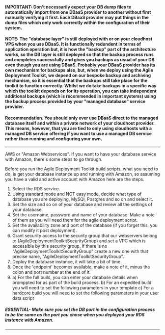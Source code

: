#### IMPORTANT: Don't necessarily expect your DB dump files to automatically import from one DBaaS provider to another without first manually verifying it first. Each DBaaS provider may put things in the dump files which only work correctly within the configuration of their system. 

#### NOTE: The "database layer" is still deployed with or on your cloudhost VPS when you use DBaaS. It is functionally redundent in terms of application operation but, it is how the "backup" part of the architecture works, so the DB layer is still deployed so that the backup process runs and completes successfully and gives you backups as usual of your DB even though you are using DBaaS. Probably your DBaaS provider has its own mechanism for backups also, but, when we deploy using the Agile Deployment Toolkit, we depend on our bespoke backup and archiving mechanism, so it is essential that the backups still take place for the toolkit to function correctly. Whilst we do take backups in a specific way which the toolkit depends on for its operation, you can take independent additional backups (which is recommended in important systems) using the backup process provided by your "managed database" service provider.  

#### Recommendation. You should only ever use DBaaS direct to the managed database itself and within a private network of your cloudhost provider. This means, however, that you are tied to only using cloudhosts with a managed DB service offering if you want to use a managed DB service rather than running and configuring your own. 

----------------------------------------------------------------------

AWS or "Amazon Webservices". If you want to have your database service with Amazon, there's some steps to go through.

Before you run the Agile Deployment Toolkit build scripts, what you need to do, is get your database instance up and running with Amazon, so assuming you have a valid and active account with Amazon here are the steps.

1) Select the RDS service.
2) Using standard mode and NOT easy mode, decide what type of database you are deploying, MySQl, Postgres and so on and select it.
3) Set the size and so on of your database and review all the settings of your database.
4) Set the username, password and name of your database. Make a note of them as you will need them for the agile deployment script.
5) Set the availability zone and port of the database (if you forget this, you can modify it post deployment). 
6) Grant security access to the security group that our webservers belong to (AgileDeploymentToolkitSecurityGroup) and set a VPC which is accessible by this security group. If there is no "AgileDeploymentToolkitSecurityGroup" create a new one with that precise name, "AgileDeploymentToolkitSecurityGroup".
7) Deploy the database instance, it will take a bit of time.
8) Once the 'endpoint' becomes available, make a note of it, minus the colon and port number at the end of it.
9)  
    a) For the full build, you can enter your database details when promppted for as part of the build process.
    b) For an expedited build you will need to set the following parameters in your template
    c) For a hardcore build you will need to set the following parameters in your user data script
    

##### ESSENTIAL- Make sure you set the DB port in the configuration process to be the same as the port you chose when you deployed your RDS instance with Amazon. 

--------------------------------------------------------------------------




